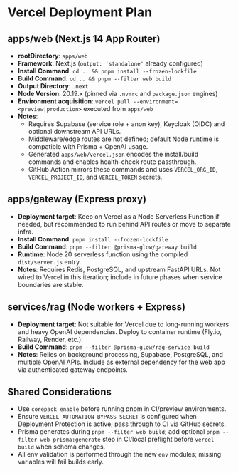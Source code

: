 # Vercel Deployment Plan

## apps/web (Next.js 14 App Router)
- **rootDirectory**: `apps/web`
- **Framework**: Next.js (`output: 'standalone'` already configured)
- **Install Command**: `cd .. && pnpm install --frozen-lockfile`
- **Build Command**: `cd .. && pnpm --filter web build`
- **Output Directory**: `.next`
- **Node Version**: 20.19.x (pinned via `.nvmrc` and `package.json` engines)
- **Environment acquisition**: `vercel pull --environment=<preview|production>` executed from `apps/web`
- **Notes**:
  - Requires Supabase (service role + anon key), Keycloak (OIDC) and optional downstream API URLs.
  - Middleware/edge routes are not defined; default Node runtime is compatible with Prisma + OpenAI usage.
  - Generated `apps/web/vercel.json` encodes the install/build commands and enables health-check route passthrough.
  - GitHub Action mirrors these commands and uses `VERCEL_ORG_ID`, `VERCEL_PROJECT_ID`, and `VERCEL_TOKEN` secrets.

## apps/gateway (Express proxy)
- **Deployment target**: Keep on Vercel as a Node Serverless Function if needed, but recommended to run behind API routes or move to separate infra.
- **Install Command**: `pnpm install --frozen-lockfile`
- **Build Command**: `pnpm --filter @prisma-glow/gateway build`
- **Runtime**: Node 20 serverless function using the compiled `dist/server.js` entry.
- **Notes**: Requires Redis, PostgreSQL, and upstream FastAPI URLs. Not wired to Vercel in this iteration; include in future phases when service boundaries are stable.

## services/rag (Node workers + Express)
- **Deployment target**: Not suitable for Vercel due to long-running workers and heavy OpenAI dependencies. Deploy to container runtime (Fly.io, Railway, Render, etc.).
- **Build Command**: `pnpm --filter @prisma-glow/rag-service build`
- **Notes**: Relies on background processing, Supabase, PostgreSQL, and multiple OpenAI APIs. Include as external dependency for the web app via authenticated gateway endpoints.

## Shared Considerations
- Use `corepack enable` before running pnpm in CI/preview environments.
- Ensure `VERCEL_AUTOMATION_BYPASS_SECRET` is configured when Deployment Protection is active; pass through to CI via GitHub secrets.
- Prisma generates during `pnpm --filter web build`; add optional `pnpm --filter web prisma:generate` step in CI/local preflight before `vercel build` when schema changes.
- All env validation is performed through the new `env` modules; missing variables will fail builds early.
